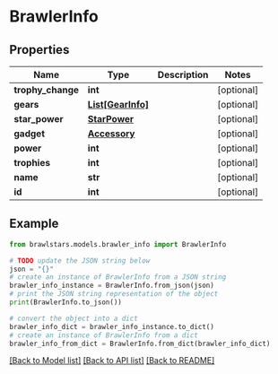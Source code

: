 # BrawlerInfo


## Properties

Name | Type | Description | Notes
------------ | ------------- | ------------- | -------------
**trophy_change** | **int** |  | [optional] 
**gears** | [**List[GearInfo]**](GearInfo.md) |  | [optional] 
**star_power** | [**StarPower**](StarPower.md) |  | [optional] 
**gadget** | [**Accessory**](Accessory.md) |  | [optional] 
**power** | **int** |  | [optional] 
**trophies** | **int** |  | [optional] 
**name** | **str** |  | [optional] 
**id** | **int** |  | [optional] 

## Example

```python
from brawlstars.models.brawler_info import BrawlerInfo

# TODO update the JSON string below
json = "{}"
# create an instance of BrawlerInfo from a JSON string
brawler_info_instance = BrawlerInfo.from_json(json)
# print the JSON string representation of the object
print(BrawlerInfo.to_json())

# convert the object into a dict
brawler_info_dict = brawler_info_instance.to_dict()
# create an instance of BrawlerInfo from a dict
brawler_info_from_dict = BrawlerInfo.from_dict(brawler_info_dict)
```
[[Back to Model list]](../README.md#documentation-for-models) [[Back to API list]](../README.md#documentation-for-api-endpoints) [[Back to README]](../README.md)


